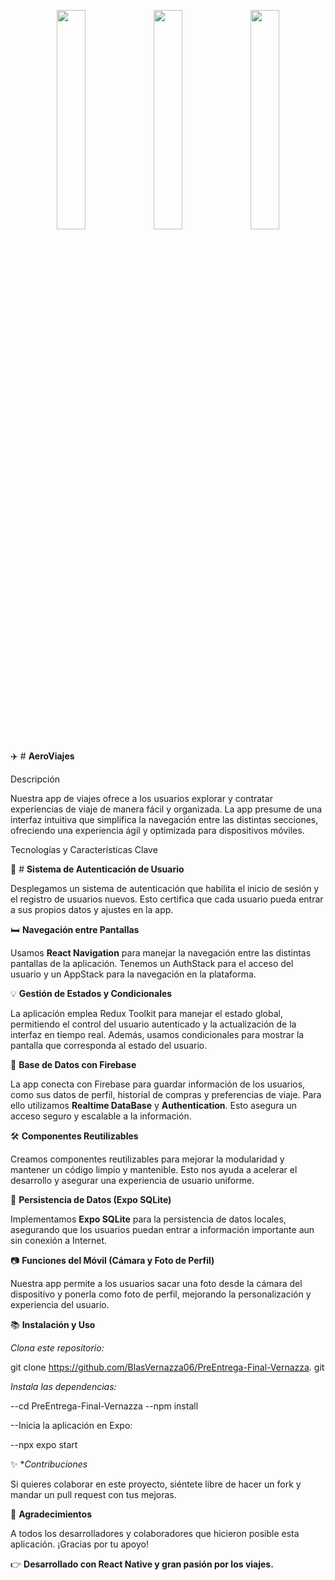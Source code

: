 <p align="center">
  <img src="https://github.com/user-attachments/assets/2cb6f885-bf17-49b5-81e9-f1ebd19882bf" width="30%">
  <img src="https://github.com/user-attachments/assets/d0e2f274-d1f2-40d8-82a7-2be99ab24173" width="30%">
  <img src="https://github.com/user-attachments/assets/6a654a18-93ed-4e18-b877-57aac420954c" width="30%">
</p>


✈️ # **AeroViajes** 

Descripción 

Nuestra app de viajes ofrece a los usuarios explorar y contratar experiencias de viaje de manera fácil y organizada. La app presume de una interfaz intuitiva que simplifica la navegación entre las distintas secciones, ofreciendo una experiencia ágil y optimizada para dispositivos móviles. 

Tecnologías y Características Clave 

🔐 # **Sistema de Autenticación de Usuario**

Desplegamos un sistema de autenticación que habilita el inicio de sesión y el registro de usuarios nuevos. Esto certifica que cada usuario pueda entrar a sus propios datos y ajustes en la app. 

🛏️ **Navegación entre Pantallas** 

Usamos **React Navigation** para manejar la navegación entre las distintas pantallas de la aplicación. Tenemos un AuthStack para el acceso del usuario y un AppStack para la navegación en la plataforma. 

💡 **Gestión de Estados y Condicionales** 

La aplicación emplea Redux Toolkit para manejar el estado global, permitiendo el control del usuario autenticado y la actualización de la interfaz en tiempo real. Además, usamos condicionales para mostrar la pantalla que corresponda al estado del usuario. 

📂 **Base de Datos con Firebase** 

La app conecta con Firebase para guardar información de los usuarios, como sus datos de perfil, historial de compras y preferencias de viaje. Para ello utilizamos **Realtime DataBase** y **Authentication**. Esto asegura un acceso seguro y escalable a la información. 

🛠️ **Componentes Reutilizables** 

Creamos componentes reutilizables para mejorar la modularidad y mantener un código limpio y mantenible. Esto nos ayuda a acelerar el desarrollo y asegurar una experiencia de usuario uniforme. 

📅 **Persistencia de Datos (Expo SQLite)** 

Implementamos **Expo SQLite** para la persistencia de datos locales, asegurando que los usuarios puedan entrar a información importante aun sin conexión a Internet. 

📷 **Funciones del Móvil (Cámara y Foto de Perfil)** 

Nuestra app permite a los usuarios sacar una foto desde la cámara del dispositivo y ponerla como foto de perfil, mejorando la personalización y experiencia del usuario. 

📚 **Instalación y Uso** 

*Clona este repositorio:*

git clone https://github.com/BlasVernazza06/PreEntrega-Final-Vernazza. git 

*Instala las dependencias:* 

--cd PreEntrega-Final-Vernazza 
--npm install 

--Inicia la aplicación en Expo: 

--npx expo start 

✨ **Contribuciones*

Si quieres colaborar en este proyecto, siéntete libre de hacer un fork y mandar un pull request con tus mejoras. 

🌟 **Agradecimientos** 

A todos los desarrolladores y colaboradores que hicieron posible esta aplicación. ¡Gracias por tu apoyo! 

👉 **Desarrollado con React Native y gran pasión por los viajes.**
